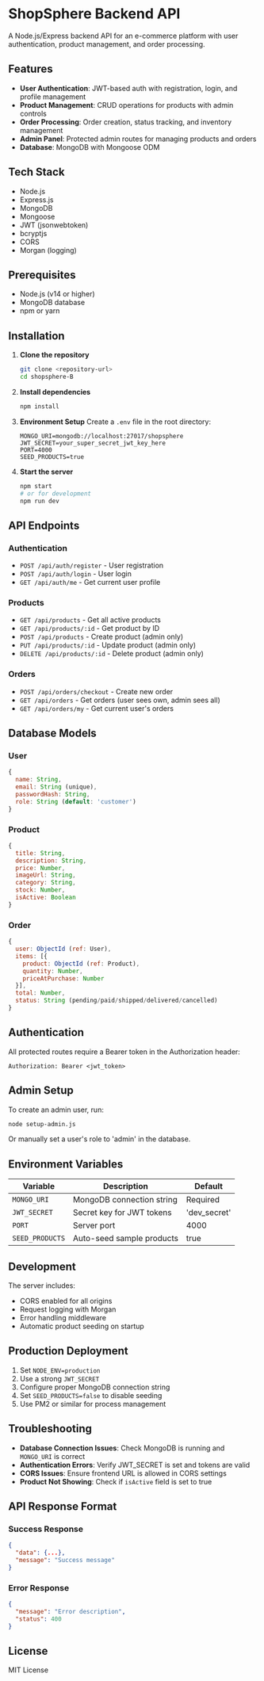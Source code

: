 # ShopSphere Backend API

A Node.js/Express backend API for an e-commerce platform with user authentication, product management, and order processing.

## Features

- **User Authentication**: JWT-based auth with registration, login, and profile management
- **Product Management**: CRUD operations for products with admin controls
- **Order Processing**: Order creation, status tracking, and inventory management
- **Admin Panel**: Protected admin routes for managing products and orders
- **Database**: MongoDB with Mongoose ODM

## Tech Stack

- Node.js
- Express.js
- MongoDB
- Mongoose
- JWT (jsonwebtoken)
- bcryptjs
- CORS
- Morgan (logging)

## Prerequisites

- Node.js (v14 or higher)
- MongoDB database
- npm or yarn

## Installation

1. **Clone the repository**
   ```bash
   git clone <repository-url>
   cd shopsphere-B
   ```

2. **Install dependencies**
   ```bash
   npm install
   ```

3. **Environment Setup**
   Create a `.env` file in the root directory:
   ```env
   MONGO_URI=mongodb://localhost:27017/shopsphere
   JWT_SECRET=your_super_secret_jwt_key_here
   PORT=4000
   SEED_PRODUCTS=true
   ```

4. **Start the server**
   ```bash
   npm start
   # or for development
   npm run dev
   ```

## API Endpoints

### Authentication
- `POST /api/auth/register` - User registration
- `POST /api/auth/login` - User login
- `GET /api/auth/me` - Get current user profile

### Products
- `GET /api/products` - Get all active products
- `GET /api/products/:id` - Get product by ID
- `POST /api/products` - Create product (admin only)
- `PUT /api/products/:id` - Update product (admin only)
- `DELETE /api/products/:id` - Delete product (admin only)

### Orders
- `POST /api/orders/checkout` - Create new order
- `GET /api/orders` - Get orders (user sees own, admin sees all)
- `GET /api/orders/my` - Get current user's orders

## Database Models

### User
```javascript
{
  name: String,
  email: String (unique),
  passwordHash: String,
  role: String (default: 'customer')
}
```

### Product
```javascript
{
  title: String,
  description: String,
  price: Number,
  imageUrl: String,
  category: String,
  stock: Number,
  isActive: Boolean
}
```

### Order
```javascript
{
  user: ObjectId (ref: User),
  items: [{
    product: ObjectId (ref: Product),
    quantity: Number,
    priceAtPurchase: Number
  }],
  total: Number,
  status: String (pending/paid/shipped/delivered/cancelled)
}
```

## Authentication

All protected routes require a Bearer token in the Authorization header:
```
Authorization: Bearer <jwt_token>
```

## Admin Setup

To create an admin user, run:
```bash
node setup-admin.js
```

Or manually set a user's role to 'admin' in the database.

## Environment Variables

| Variable | Description | Default |
|----------|-------------|---------|
| `MONGO_URI` | MongoDB connection string | Required |
| `JWT_SECRET` | Secret key for JWT tokens | 'dev_secret' |
| `PORT` | Server port | 4000 |
| `SEED_PRODUCTS` | Auto-seed sample products | true |

## Development

The server includes:
- CORS enabled for all origins
- Request logging with Morgan
- Error handling middleware
- Automatic product seeding on startup

## Production Deployment

1. Set `NODE_ENV=production`
2. Use a strong `JWT_SECRET`
3. Configure proper MongoDB connection string
4. Set `SEED_PRODUCTS=false` to disable seeding
5. Use PM2 or similar for process management

## Troubleshooting

- **Database Connection Issues**: Check MongoDB is running and `MONGO_URI` is correct
- **Authentication Errors**: Verify JWT_SECRET is set and tokens are valid
- **CORS Issues**: Ensure frontend URL is allowed in CORS settings
- **Product Not Showing**: Check if `isActive` field is set to true

## API Response Format

### Success Response
```json
{
  "data": {...},
  "message": "Success message"
}
```

### Error Response
```json
{
  "message": "Error description",
  "status": 400
}
```

## License

MIT License